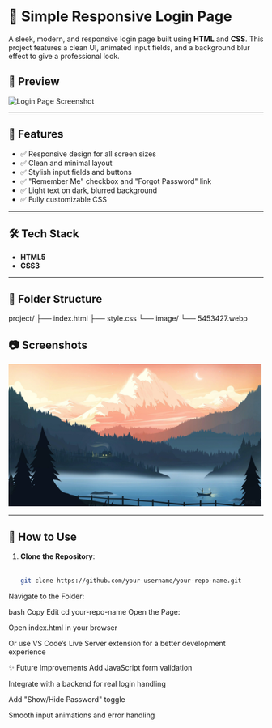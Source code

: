 # 🔐 Simple Responsive Login Page

A sleek, modern, and responsive login page built using **HTML** and **CSS**. This project features a clean UI, animated input fields, and a background blur effect to give a professional look.

## 📸 Preview

![Login Page Screenshot](../image/screenshot.png)


---

## 🚀 Features

- ✅ Responsive design for all screen sizes
- ✅ Clean and minimal layout
- ✅ Stylish input fields and buttons
- ✅ "Remember Me" checkbox and "Forgot Password" link
- ✅ Light text on dark, blurred background
- ✅ Fully customizable CSS

---

## 🛠️ Tech Stack

- **HTML5**
- **CSS3**

---

## 📁 Folder Structure

project/
├── index.html
├── style.css
└── image/
└── 5453427.webp

## 📷 Screenshots

<img src="./image/5453427.webp" width="500" alt="Login Page Screenshot">

---

## 📌 How to Use

1. **Clone the Repository**:
   ```bash
   
   git clone https://github.com/your-username/your-repo-name.git
   
Navigate to the Folder:

bash
Copy
Edit
cd your-repo-name
Open the Page:

Open index.html in your browser

Or use VS Code’s Live Server extension for a better development experience

✨ Future Improvements
 Add JavaScript form validation

 Integrate with a backend for real login handling

 Add "Show/Hide Password" toggle

 Smooth input animations and error handling

